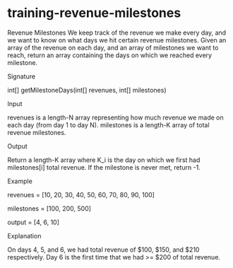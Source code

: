 # training-revenue-milestones
Revenue Milestones
We keep track of the revenue we make every day, and we want to know on what days we hit certain revenue milestones. 
Given an array of the revenue on each day, and an array of milestones we want to reach, return an array containing the days on which we reached every milestone.

Signature

int[] getMilestoneDays(int[] revenues, 
int[] milestones)

Input

revenues is a length-N array representing how much revenue we made on each day (from day 1 to day N). milestones is a length-K array of total revenue milestones.

Output

Return a length-K array where K_i is the day on which we first had milestones[i] total revenue. If the milestone is never met, return -1.

Example

revenues = [10, 20, 30, 40, 50, 60, 70, 80, 90, 100]

milestones = [100, 200, 500]

output = [4, 6, 10]

Explanation

On days 4, 5, and 6, we had total revenue of $100, $150, and $210 respectively. Day 6 is the first time that we had >= $200 of total revenue.
